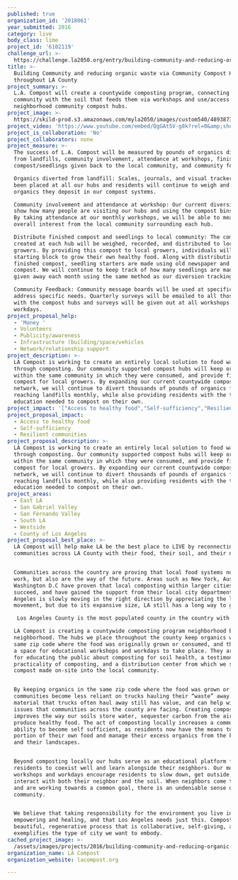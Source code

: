 ```yaml
---
published: true
organization_id: '2018061'
year_submitted: 2016
category: live
body_class: lime
project_id: '6102119'
challenge_url: >-
  https://challenge.la2050.org/entry/building-community-and-reducing-organic-waste-via-community-compost-hubs-throughout-la-county
title: >-
  Building Community and reducing organic waste via Community Compost Hubs
  throughout LA County
project_summary: >-
  L.A. Compost will create a countywide composting program, connecting the
  community with the soil that feeds them via workshops and use/access to
  neighborhood community compost hubs.
project_image: >-
  https://skild-prod.s3.amazonaws.com/myla2050/images/custom540/4893873855741-team90.jpg
project_video: 'https://www.youtube.com/embed/QgGAt5V-g8k?rel=0&amp;showinfo=0'
project_is_collaboration: 'No'
project_collaborators: none
project_measure: >-
  The success of L.A. Compost will be measured by pounds of organics diverted
  from landfills, community involvement, attendance at workshops, finished
  compost/seedlings given back to the local community, and community feedback.

  Organics diverted from landfill: Scales, journals, and visual trackers have
  been placed at all our hubs and residents will continue to weigh and track the
  organics they deposit in our compost systems. 

  Community involvement and attendance at workshop: Our current diversion logs
  show how many people are visiting our hubs and using the compost bins weekly.
  By taking attendance at our monthly workshops, we will be able to measure the
  overall interest from the local community surrounding each hub.

  Distribute finished compost and seedlings to local community: The compost
  created at each hub will be weighed, recorded, and distributed to local
  growers. By providing this compost to local growers, individuals will have the
  starting block to grow their own healthy food. Along with distributing
  finished compost, seedling starters are made using old newspaper and finished
  compost. We will continue to keep track of how many seedlings are made and
  given away each month using the same method as our diversion tracking system. 

  Community Feedback: Community message boards will be used at specific hubs to
  address specific needs. Quarterly surveys will be emailed to all those engaged
  with the compost hubs and surveys will be given out at all workshops and
  workdays.
project_proposal_help:
  - 'Money '
  - Volunteers
  - Publicity/awareness
  - Infrastructure (building/space/vehicles
  - Network/relationship support
project_description: >-
  LA Compost is working to create an entirely local solution to food waste
  through composting. Our community supported compost hubs will keep organics
  within the same community in which they were consumed, and provide finished
  compost for local growers. By expanding our current countywide compost hub
  network, we will continue to divert thousands of pounds of organics from
  reaching landfills monthly, while also providing residents with the tools and
  education needed to compost on their own.
project_impact: '["Access to healthy food","Self-sufficiency","Resilient communities"]'
project_proposal_impact:
  - Access to healthy food
  - Self-sufficiency
  - Resilient communities
project_proposal_description: >-
  LA Compost is working to create an entirely local solution to food waste
  through composting. Our community supported compost hubs will keep organics
  within the same community in which they were consumed, and provide finished
  compost for local growers. By expanding our current countywide compost hub
  network, we will continue to divert thousands of pounds of organics from
  reaching landfills monthly, while also providing residents with the tools and
  education needed to compost on their own.
project_areas:
  - East LA
  - San Gabriel Valley
  - San Fernando Valley
  - South LA
  - Westside
  - County of Los Angeles
project_proposal_best_place: >-
  LA Compost will help make LA be the best place to LIVE by reconnecting
  communities across LA County with their food, their soil, and their neighbors.


  Communities across the country are proving that local food systems not only
  work, but also are the way of the future. Areas such as New York, Austin, and
  Washington D.C have proven that local composting within larger cities can
  succeed, and have gained the support from their local city departments. Los
  Angeles is slowly moving in the right direction by appreciating the local food
  movement, but due to its expansive size, LA still has a long way to go.

   Los Angeles County is the most populated county in the country with over 10 million people eating daily. This ongoing purchase and consumption of food for over 10 million people leads to large amounts of food going uneaten, and if not donated to a local food recovery agency, ends up in landfills. Due to our unique situation in Los Angeles, the solutions for these problems need to be as creative and beautiful as the cities that make up our county. 

  LA Compost is creating a countywide composting program neighborhood by
  neighborhood. The hubs we place throughout the county keep organics within the
  same zip code where the food was originally grown or consumed, and they create
  a space for educational workshops and workdays to take place. They are a tool
  for educating the public about composting for soil health, a testimony to the
  practicality of composting, and a distribution center from which we send
  compost made on-site into the local community. 


  By keeping organics in the same zip code where the food was grown or consumed,
  communities become less reliant on trucks hauling their “waste” away. The
  material that trucks often haul away still has value, and can help with many
  issues that communities across the county are facing. Creating compost locally
  improves the way our soils store water, sequester carbon from the air, and
  produce healthy food. The act of composting locally increases a community’s
  ability to become self sufficient, as residents now have the means to grow a
  portion of their own food and manage their excess organics from the kitchen
  and their landscapes. 


  Beyond composting locally our hubs serve as an educational platform for
  residents to coexist well and learn alongside their neighbors. Our monthly
  workshops and workdays encourage residents to slow down, get outside, and
  interact with both their neighbor and the soil. When neighbors come together
  and are working towards a common goal, there is an undeniable sense of
  community. 


  We believe that taking responsibility for the environment you live in can be
  empowering and healing, and that Los Angeles needs just this. Composting is a
  beautiful, regenerative process that is collaborative, self-giving, and
  exemplifies the type of city we want to embody.
cached_project_image: >-
  /assets/images/projects/2016/building-community-and-reducing-organic-waste-via-community-compost-hubs-throughout-la-county/skild-prod.s3.amazonaws.com/myla2050/images/custom540/4893873855741-team90.jpg
organization_name: LA Compost
organization_website: lacompost.org

---
```

